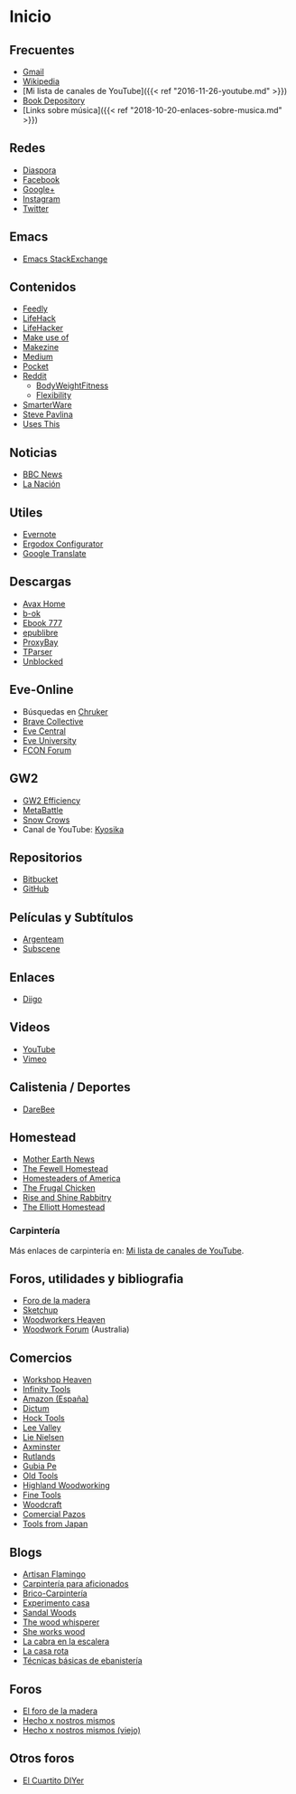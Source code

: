 # Inicio


## Frecuentes
-   [Gmail](https://mail.google.com/mail/u/0/#inbox)
-   [Wikipedia](https://en.wikipedia.org/wiki/Main_Page)
-   [Mi lista de canales de YouTube]({{< ref "2016-11-26-youtube.md" >}})
-   [Book Depository](https://www.bookdepository.com)
-   [Links sobre música]({{< ref "2018-10-20-enlaces-sobre-musica.md" >}})
    
## Redes

-   [Diaspora](https://joindiaspora.com/stream)
-   [Facebook](http://www.facebook.com)
-   [Google+](https://plus.google.com)
-   [Instagram](https://www.instagram.com)
-   [Twitter](https://twitter.com)

## Emacs

-   [Emacs StackExchange](http://emacs.stackexchange.com)

## Contenidos

-   [Feedly](http://feedly.com/i/my)
-   [LifeHack](https://www.lifehack.org)
-   [LifeHacker](http://lifehacker.com)
-   [Make use of](https://www.makeuseof.com)
-   [Makezine](https://makezine.com)
-   [Medium](https://medium.com)
-   [Pocket](https://getpocket.com/a/queue/)
-   [Reddit](https://www.reddit.com)
    -   [BodyWeightFitness](https://www.reddit.com/r/bodyweightfitness/)
    -   [Flexibility](https://www.reddit.com/r/flexibility/)
-   [SmarterWare](http://smarterware.org)
-   [Steve Pavlina](https://www.stevepavlina.com)
-   [Uses This](https://usesthis.com)

## Noticias

-   [BBC News](http://www.bbc.com/news)
-   [La Nación](http://www.lanacion.com.ar/)

## Utiles

-   [Evernote](https://evernote.com)
-   [Ergodox
    Configurator](https://www.massdrop.com/configurator/ergodox)
-   [Google Translate](https://translate.google.com/)

## Descargas

-   [Avax Home](https://avxhome.se/)
-   [b-ok](http://b-ok.org)
-   [Ebook 777](http://www.ebook777.com)
-   [epublibre](https://epublibre.org/inicio/index)
-   [ProxyBay](https://proxybay.one)
-   [TParser](http://tparser.org)
-   [Unblocked](https://unblocked.mx/)

## Eve-Online

-   Búsquedas en
    [Chruker](https://www.google.com.ar/search?q=site%3Agames.chruker.dk&sourceid=opera&ie=UTF-8&ohttp://www.woodworkforums.comeminimal=UTF-8&gfe_rd=cr&ei=CLSoV_qVNamB8Qfi-6igBg)
-   [Brave Collective](https://wiki.braveineve.com)
-   [Eve Central](https://eve-central.com)
-   [Eve University](http://wiki.eveuniversity.org/Main_Page)
-   [FCON Forum](https://f/everything-woodworking-book/orums.fcon.us)

## GW2

-   [GW2 Efficiency](https://gw2efficiency.com)
-   [MetaBattle](http://metabattle.com)
-   [Snow Crows](https://www.snowcrows.com)
-   Canal de YouTube:
    [Kyosika](https://www.youtube.com/user/Yosika123/videos)

## Repositorios

-   [Bitbucket](https://bitbucket.org/dashboard/overview)
-   [GitHub](https://github.com/)

## Películas y Subtítulos

-   [Argenteam](http://www.argenteam.net/)
-   [Subscene](https://subscene.com)

## Enlaces

-   [Diigo](https://www.diigo.com/user/eldiegoefe)

## Videos

-   [YouTube](https://www.youtube.com)
-   [Vimeo](https://vimeo.com)

## Calistenia / Deportes

-   [DareBee](http://darebee.com)

## Homestead

-   [Mother Earth News](http://www.motherearthnews.com)
-   [The Fewell Homestead](http://www.thefewellhomestead.com)
-   [Homesteaders of America](http://homesteadersofamerica.com)
-   [The Frugal Chicken](http://thefrugalchicken.com)
-   [Rise and Shine Rabbitry](https://riseandshinerabbitry.com)
-   [The Elliott Homestead](http://theelliotthomestead.com)

### Carpintería

Más enlaces de carpintería en: [Mi lista de canales de
YouTube](%7Cfilename%7C/2016-11-26-youtube.rst).

## Foros, utilidades y bibliografia

-   [Foro de la madera](http://www.foromadera.com)
-   [Sketchup](https://app.sketchup.com/app?hl=en)
-   [Woodworkers Heaven](http://www.cro-wood.com)
-   [Woodwork Forum](http://www.woodworkforums.com) (Australia)

## Comercios

-   [Workshop Heaven](https://www.workshopheaven.com)
-   [Infinity Tools](https://www.infinitytools.com)
-   [Amazon (España)](https://www.amazon.es)
-   [Dictum](https://www.dictum.com/en/)
-   [Hock Tools](http://hocktools.com)
-   [Lee Valley](http://www.leevalley.com/en/)
-   [Lie Nielsen](https://www.lie-nielsen.com/)
-   [Axminster](http://www.axminster.co.uk)
-   [Rutlands](http://www.rutlands.co.uk)
-   [Gubia Pe](http://www.gubia.pe)
-   [Old Tools](http://www.oldtools.co.uk)
-   [Highland Woodworking](http://www.highlandwoodworking.com)
-   [Fine Tools](https://www.fine-tools.com)
-   [Woodcraft](https://www.woodcraft.com)
-   [Comercial Pazos](http://www.comercialpazos.com)
-   [Tools from Japan](http://www.toolsfromjapan.com)

## Blogs

-   [Artisan
    Flamingo](https://web.archive.org/web/20120306021939/http://artisanflamingo.blogspot.com/)
-   [Carpintería para
    aficionados](http://carpinteriaparaaficionados.blogspot.com.ar/)
-   [Brico-Carpintería](http://brico-carpinteria.blogspot.com.ar)
-   [Experimento casa](https://experimentocasa.com)
-   [Sandal Woods](http://sandal-woodsblog.com)
-   [The wood whisperer](http://www.thewoodwhisperer.com)
-   [She works wood](https://sheworkswood.com)
-   [La cabra en la escalera](https://lacabraenlaescalera.wordpress.com)
-   [La casa rota](http://lacasarota.com/blog/)
-   [Técnicas básicas de
    ebanistería](http://ebanisterialuislaca.blogspot.com.ar)

## Foros

-   [El foro de la madera](http://www.foromadera.com/)
-   [Hecho x nostros mismos](http://www.hechoxnosotrosmismos.net/foro/)
-   [Hecho x nostros mismos
    (viejo)](http://www.hechoxnosotrosmismos.com/)

## Otros foros

-   [El Cuartito DIYer](http://foro.cuartitodiyer.com)

